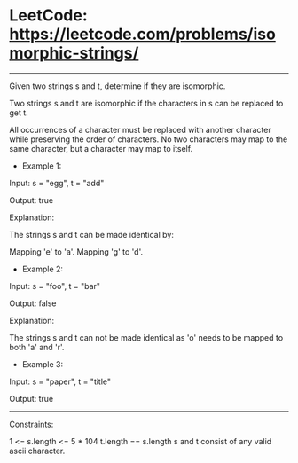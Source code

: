 # LeetCode: https://leetcode.com/problems/isomorphic-strings/

----
Given two strings s and t, determine if they are isomorphic.

Two strings s and t are isomorphic if the characters in s can be replaced to get t.

All occurrences of a character must be replaced with another character while preserving the order of characters. No two characters may map to the same character, but a character may map to itself.

 
- Example 1:

Input: s = "egg", t = "add"

Output: true

Explanation:

The strings s and t can be made identical by:

Mapping 'e' to 'a'.
Mapping 'g' to 'd'.


- Example 2:

Input: s = "foo", t = "bar"

Output: false

Explanation:

The strings s and t can not be made identical as 'o' needs to be mapped to both 'a' and 'r'.

- Example 3:

Input: s = "paper", t = "title"

Output: true

 
----
Constraints:

1 <= s.length <= 5 * 104
t.length == s.length
s and t consist of any valid ascii character.
